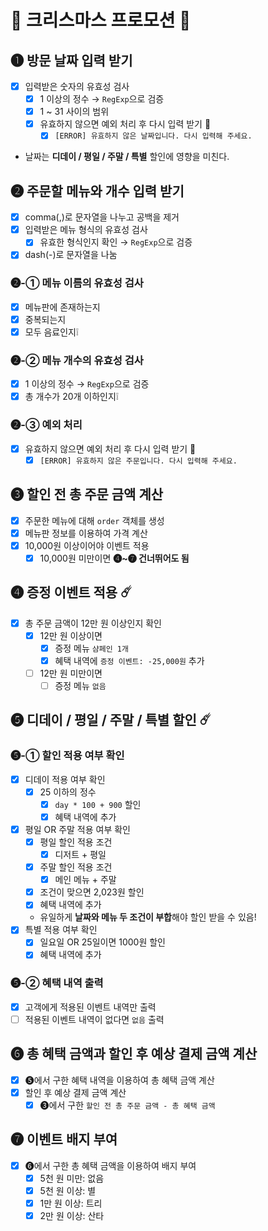 # 🎄 크리스마스 프로모션 🎄

## ➊ 방문 날짜 입력 받기

- [x] 입력받은 숫자의 유효성 검사
  - [x] 1 이상의 정수 → `RegExp`으로 검증
  - [x] 1 ~ 31 사이의 범위
  - [x] 유효하지 않으면 예외 처리 후 다시 입력 받기 🚨
    - [x] `[ERROR] 유효하지 않은 날짜입니다. 다시 입력해 주세요.`
- 날짜는 **디데이 / 평일 / 주말 / 특별** 할인에 영향을 미친다.

## ➋ 주문할 메뉴와 개수 입력 받기

- [x] comma(,)로 문자열을 나누고 공백을 제거
- [x] 입력받은 메뉴 형식의 유효성 검사
  - [x] 유효한 형식인지 확인 → `RegExp`으로 검증
- [x] dash(-)로 문자열을 나눔

### ➋-① 메뉴 이름의 유효성 검사

- [x] 메뉴판에 존재하는지
- [x] 중복되는지
- [x] 모두 음료인지❕

### ➋-② 메뉴 개수의 유효성 검사

- [x] 1 이상의 정수 → `RegExp`으로 검증
- [x] 총 개수가 20개 이하인지❕

### ➋-③ 예외 처리

- [x] 유효하지 않으면 예외 처리 후 다시 입력 받기 🚨
  - [x] `[ERROR] 유효하지 않은 주문입니다. 다시 입력해 주세요.`

## ➌ 할인 전 총 주문 금액 계산

- [x] 주문한 메뉴에 대해 `order` 객체를 생성
- [x] 메뉴판 정보를 이용하여 가격 계산
- [x] 10,000원 이상이어야 이벤트 적용
  - [x] 10,000원 미만이면 **➍~➐ 건너뛰어도 됨**

## ➍ 증정 이벤트 적용 ☄️

- [x] 총 주문 금액이 12만 원 이상인지 확인
  - [x] 12만 원 이상이면
    - [x] 증정 메뉴 `샴페인 1개`
    - [x] 혜택 내역에 `증정 이벤트: -25,000원` 추가
  - [ ] 12만 원 미만이면
    - [ ] 증정 메뉴 `없음`

## ➎ **디데이 / 평일 / 주말 / 특별** 할인 ☄️

### ➎-① 할인 적용 여부 확인

- [x] 디데이 적용 여부 확인
  - [x] 25 이하의 정수
    - [x] `day * 100 + 900` 할인
    - [x] 혜택 내역에 추가
- [x] 평일 OR 주말 적용 여부 확인
  - [x] 평일 할인 적용 조건
    - [x] 디저트 + 평일
  - [x] 주말 할인 적용 조건
    - [x] 메인 메뉴 + 주말
  - [x] 조건이 맞으면 2,023원 할인
  - [x] 혜택 내역에 추가
  - 유일하게 **날짜와 메뉴 두 조건이 부합**해야 할인 받을 수 있음!
- [x] 특별 적용 여부 확인
  - [x] 일요일 OR 25일이면 1000원 할인
  - [x] 혜택 내역에 추가

### ➎-② 혜택 내역 출력

- [x] 고객에게 적용된 이벤트 내역만 출력
- [ ] 적용된 이벤트 내역이 없다면 `없음` 출력

## ➏ 총 혜택 금액과 할인 후 예상 결제 금액 계산

- [x] ➎에서 구한 혜택 내역을 이용하여 총 혜택 금액 계산
- [x] 할인 후 예상 결제 금액 계산
  - [x] ➌에서 구한 `할인 전 총 주문 금액 - 총 혜택 금액`

## ➐ 이벤트 배지 부여

- [x] ➏에서 구한 총 혜택 금액을 이용하여 배지 부여
  - [x] 5천 원 미만: 없음
  - [x] 5천 원 이상: 별
  - [x] 1만 원 이상: 트리
  - [x] 2만 원 이상: 산타
